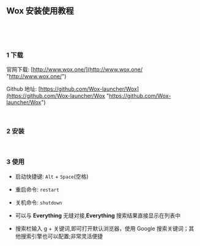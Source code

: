 ## Wox 安装使用教程  

​    

​    

### 1 下载  

官网下载: [http://www.wox.one/](http://www.wox.one/ "http://www.wox.one/")   

Github 地址: [https://github.com/Wox-launcher/Wox](https://github.com/Wox-launcher/Wox "https://github.com/Wox-launcher/Wox")  

​        

### 2 安装    

​    

### 3 使用  

- 启动快捷键: `Alt` + `Space`(空格)  

- 重启命令: `restart`  

- 关机命令: `shutdown`  

- 可以与 **Everything** 无缝对接,**Everything** 搜索结果直接显示在列表中  

- 搜索栏输入 g + 关键词,即可打开默认浏览器，使用 Google 搜索关键词；其他搜索引擎也可以配置;非常灵活便捷  

  

​    


